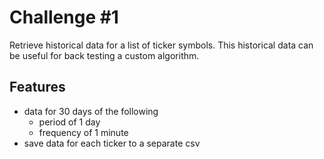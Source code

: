 # Challenge #1

Retrieve historical data for a list of ticker symbols. This historical data can be useful for back testing a custom algorithm.

## Features

- data for 30 days of the following
  - period of 1 day
  - frequency of 1 minute
- save data for each ticker to a separate csv
